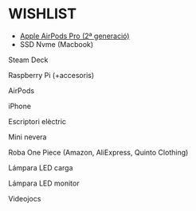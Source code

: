 # WISHLIST

- [Apple AirPods Pro (2ª generació)](https://amzn.eu/d/51HVK3K)
- SSD Nvme (Macbook)

Steam Deck

Raspberry Pi (+accesoris)

AirPods

iPhone

Escriptori elèctric

Mini nevera

Roba One Piece (Amazon, AliExpress, Quinto Clothing)

Lámpara LED carga

Lámpara LED monitor

Videojocs